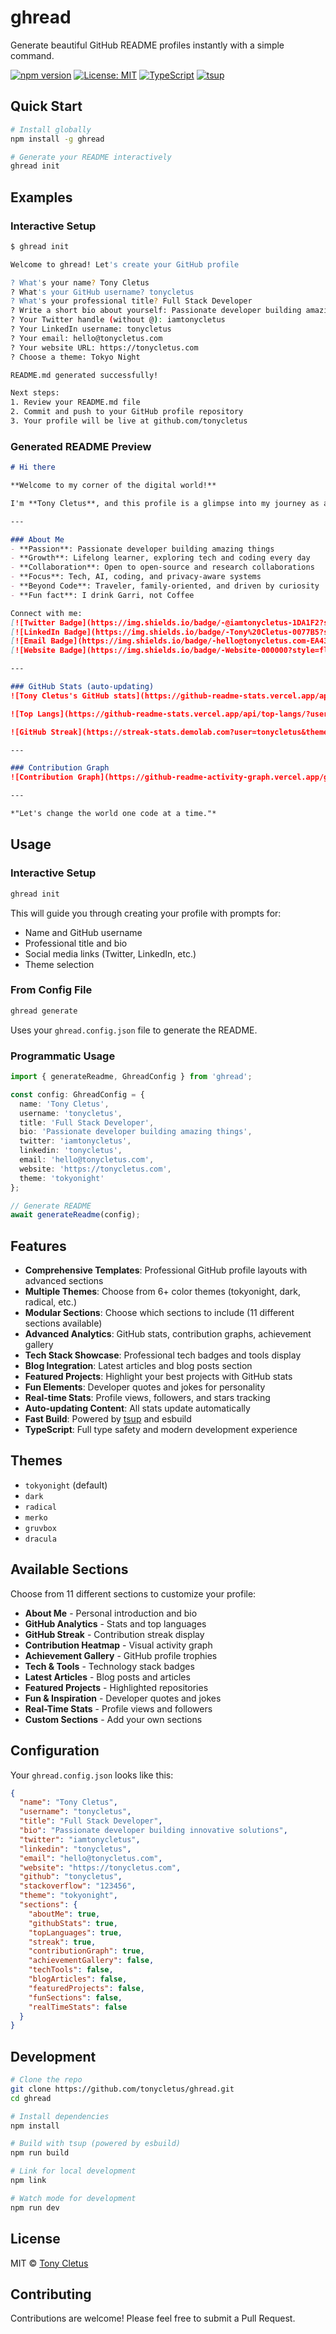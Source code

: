# ghread

Generate beautiful GitHub README profiles instantly with a simple command.

[![npm version](https://badge.fury.io/js/ghread.svg)](https://badge.fury.io/js/ghread)
[![License: MIT](https://img.shields.io/badge/License-MIT-yellow.svg)](https://opensource.org/licenses/MIT)
[![TypeScript](https://img.shields.io/badge/TypeScript-007ACC?logo=typescript&logoColor=white)](https://www.typescriptlang.org/)
[![tsup](https://img.shields.io/badge/bundled%20with-tsup-FF6B6B?logo=esbuild&logoColor=white)](https://tsup.egoist.dev/)

## Quick Start

```bash
# Install globally
npm install -g ghread

# Generate your README interactively
ghread init
```

## Examples

### Interactive Setup
```bash
$ ghread init

Welcome to ghread! Let's create your GitHub profile

? What's your name? Tony Cletus
? What's your GitHub username? tonycletus
? What's your professional title? Full Stack Developer
? Write a short bio about yourself: Passionate developer building amazing things
? Your Twitter handle (without @): iamtonycletus
? Your LinkedIn username: tonycletus
? Your email: hello@tonycletus.com
? Your website URL: https://tonycletus.com
? Choose a theme: Tokyo Night

README.md generated successfully!

Next steps:
1. Review your README.md file
2. Commit and push to your GitHub profile repository
3. Your profile will be live at github.com/tonycletus
```

### Generated README Preview
```markdown
# Hi there

**Welcome to my corner of the digital world!**

I'm **Tony Cletus**, and this profile is a glimpse into my journey as a Full Stack Developer.

---

### About Me
- **Passion**: Passionate developer building amazing things
- **Growth**: Lifelong learner, exploring tech and coding every day  
- **Collaboration**: Open to open-source and research collaborations  
- **Focus**: Tech, AI, coding, and privacy-aware systems  
- **Beyond Code**: Traveler, family-oriented, and driven by curiosity  
- **Fun fact**: I drink Garri, not Coffee  

Connect with me:  
[![Twitter Badge](https://img.shields.io/badge/-@iamtonycletus-1DA1F2?style=flat&logo=twitter&logoColor=white)](https://twitter.com/iamtonycletus)  
[![LinkedIn Badge](https://img.shields.io/badge/-Tony%20Cletus-0077B5?style=flat&logo=linkedin&logoColor=white)](https://www.linkedin.com/in/tonycletus)  
[![Email Badge](https://img.shields.io/badge/-hello@tonycletus.com-EA4335?style=flat&logo=gmail&logoColor=white)](mailto:hello@tonycletus.com)
[![Website Badge](https://img.shields.io/badge/-Website-000000?style=flat&logo=About.me&logoColor=white)](https://tonycletus.com)

---

### GitHub Stats (auto-updating)
![Tony Cletus's GitHub stats](https://github-readme-stats.vercel.app/api?username=tonycletus&show_icons=true&count_private=true&theme=tokyonight)

![Top Langs](https://github-readme-stats.vercel.app/api/top-langs/?username=tonycletus&layout=compact&count_private=true&theme=tokyonight)

![GitHub Streak](https://streak-stats.demolab.com?user=tonycletus&theme=tokyonight&hide_border=false)

---

### Contribution Graph
![Contribution Graph](https://github-readme-activity-graph.vercel.app/graph?username=tonycletus&theme=tokyonight&hide_border=false)

---

*"Let's change the world one code at a time."*
```

## Usage

### Interactive Setup
```bash
ghread init
```
This will guide you through creating your profile with prompts for:
- Name and GitHub username
- Professional title and bio
- Social media links (Twitter, LinkedIn, etc.)
- Theme selection

### From Config File
```bash
ghread generate
```
Uses your `ghread.config.json` file to generate the README.

### Programmatic Usage
```typescript
import { generateReadme, GhreadConfig } from 'ghread';

const config: GhreadConfig = {
  name: 'Tony Cletus',
  username: 'tonycletus',
  title: 'Full Stack Developer',
  bio: 'Passionate developer building amazing things',
  twitter: 'iamtonycletus',
  linkedin: 'tonycletus',
  email: 'hello@tonycletus.com',
  website: 'https://tonycletus.com',
  theme: 'tokyonight'
};

// Generate README
await generateReadme(config);
```

## Features

- **Comprehensive Templates**: Professional GitHub profile layouts with advanced sections
- **Multiple Themes**: Choose from 6+ color themes (tokyonight, dark, radical, etc.)
- **Modular Sections**: Choose which sections to include (11 different sections available)
- **Advanced Analytics**: GitHub stats, contribution graphs, achievement gallery
- **Tech Stack Showcase**: Professional tech badges and tools display
- **Blog Integration**: Latest articles and blog posts section
- **Featured Projects**: Highlight your best projects with GitHub stats
- **Fun Elements**: Developer quotes and jokes for personality
- **Real-time Stats**: Profile views, followers, and stars tracking
- **Auto-updating Content**: All stats update automatically
- **Fast Build**: Powered by [tsup](https://www.npmjs.com/package/tsup) and esbuild
- **TypeScript**: Full type safety and modern development experience

## Themes

- `tokyonight` (default)
- `dark`
- `radical`
- `merko`
- `gruvbox`
- `dracula`

## Available Sections

Choose from 11 different sections to customize your profile:

- **About Me** - Personal introduction and bio
- **GitHub Analytics** - Stats and top languages
- **GitHub Streak** - Contribution streak display
- **Contribution Heatmap** - Visual activity graph
- **Achievement Gallery** - GitHub profile trophies
- **Tech & Tools** - Technology stack badges
- **Latest Articles** - Blog posts and articles
- **Featured Projects** - Highlighted repositories
- **Fun & Inspiration** - Developer quotes and jokes
- **Real-Time Stats** - Profile views and followers
- **Custom Sections** - Add your own sections

## Configuration

Your `ghread.config.json` looks like this:

```json
{
  "name": "Tony Cletus",
  "username": "tonycletus",
  "title": "Full Stack Developer",
  "bio": "Passionate developer building innovative solutions",
  "twitter": "iamtonycletus",
  "linkedin": "tonycletus",
  "email": "hello@tonycletus.com",
  "website": "https://tonycletus.com",
  "github": "tonycletus",
  "stackoverflow": "123456",
  "theme": "tokyonight",
  "sections": {
    "aboutMe": true,
    "githubStats": true,
    "topLanguages": true,
    "streak": true,
    "contributionGraph": true,
    "achievementGallery": false,
    "techTools": false,
    "blogArticles": false,
    "featuredProjects": false,
    "funSections": false,
    "realTimeStats": false
  }
}
```

## Development

```bash
# Clone the repo
git clone https://github.com/tonycletus/ghread.git
cd ghread

# Install dependencies
npm install

# Build with tsup (powered by esbuild)
npm run build

# Link for local development
npm link

# Watch mode for development
npm run dev
```

## License

MIT © [Tony Cletus](https://github.com/tonycletus)

## Contributing

Contributions are welcome! Please feel free to submit a Pull Request.